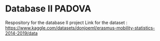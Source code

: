 # Database II PADOVA
Respository for the database II project
Link for the dataset : https://www.kaggle.com/datasets/donjoeml/erasmus-mobility-statistics-2014-2019/data
